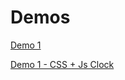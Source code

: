 # Demos
[Demo 1](https://roberto-canche.github.io/JavaScript30/)

[Demo 1 - CSS + Js Clock](https://roberto-canche.github.io/JavaScript30/index2.html)
